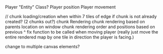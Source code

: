 Player "Entity" Class?
Player position
Player movement

// chunk loading/creation when within 7 tiles of edge if chunk is not already created? (2 chunks out?)
chunk Rendering
    chunk rendering based on parents location on window
    chunk rendering order and positions based on previous ^
    fix function to be called when moving player (really just move the entire rendered map by one tile in direction the player is facing.)


change to multiple canvas elements?

